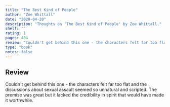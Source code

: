 ```yaml
---
title: "The Best Kind of People"
author: "Zoe Whittall"
date: "2020-04-20"
description: "Thoughts on 'The Best Kind of People' by Zoe Whittall."
shelf: ""
rating: 1
pages: 404
review: "Couldn't get behind this one - the characters felt far too flat and the discussions about sexual assault seemed so unnatural and scripted. The premise was great but it lacked the credibility in spirit that would have made it worthwhile."
type: "book"
notes: false
---
```


## Review

Couldn't get behind this one - the characters felt far too flat and the discussions about sexual assault seemed so unnatural and scripted. The premise was great but it lacked the credibility in spirit that would have made it worthwhile.

